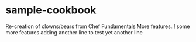 # sample-cookbook

Re-creation of clowns/bears from Chef Fundamentals
More features..!
some more features
adding another line to test
yet another line
